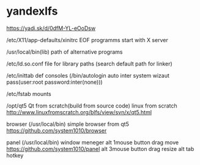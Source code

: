 # yandexlfs

https://yadi.sk/d/0dfM-YL-eOoDsw

/etc/X11/app-defaults/xinitrc    EOF   programms start with X server


/usr/local/bin(lib) path of alternative programs     

/etc/ld.so.conf    file for library paths (search default path for linker)

/etc/inittab     def consoles    (/bin/autologin    auto inter system wizaut pass(user:root password:inter(none)))

/etc/fstab  mounts

/opt/qt5     Qt from scratch(build from source code) linux from scratch   http://www.linuxfromscratch.org/blfs/view/svn/x/qt5.html

browser  (/usr/local/bin)    simple browser  from qt5               https://github.com/system1010/browser

panel  (/usr/local/bin)   window meneger  alt 1mouse button drag    move      https://github.com/system1010/panel
                                        alt 3mouse button drag   resize 
                                        alt tab hotkey  

